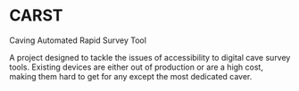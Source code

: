 # CARST
Caving Automated Rapid Survey Tool

A project designed to tackle the issues of accessibility to digital cave survey tools. 
Existing devices are either out of production or are a high cost, making them hard to
get for any except the most dedicated caver. 
